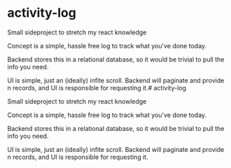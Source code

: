 # activity-log

Small sideproject to stretch my react knowledge

Concept is a simple, hassle free log to track what you've done today.

Backend stores this in a relational database, so it would be trivial to pull the info you need.

UI is simple, just an (ideally) infite scroll. Backend will paginate and provide n records, and UI is responsible for requesting it.# activity-log

Small sideproject to stretch my react knowledge

Concept is a simple, hassle free log to track what you've done today.

Backend stores this in a relational database, so it would be trivial to pull the info you need.

UI is simple, just an (ideally) infite scroll. Backend will paginate and provide n records, and UI is responsible for requesting it.
